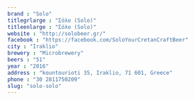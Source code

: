 ```yaml
---
brand : "Solo"
titlegrlarge : "Σόλο (Solo)"
titleenlarge : "Σόλο (Solo)"
website : "http://solobeer.gr/"
facebook : "https://facebook.com/SoloYourCretanCraftBeer"
city : "Iraklio"
brewery : "Microbrewery"
beers : "51"
year : "2016"
address : "kountourioti 35, Iraklio, 71 601, Greece"
phone : "30 2811750209"
slug: "solo-solo"
---
```

